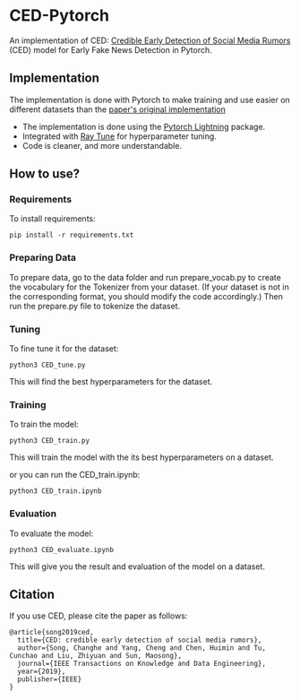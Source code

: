 # CED-Pytorch
An implementation of CED: [Credible Early Detection of Social Media Rumors](https://ieeexplore.ieee.org/document/8939421) (CED) model for Early Fake News Detection in Pytorch.

## Implementation
The implementation is done with Pytorch to make training and use easier on different datasets than the [paper's original implementation](https://github.com/thunlp/CED)
- The implementation is done using the [Pytorch Lightning](https://www.pytorchlightning.ai/) package. 
- Integrated with [Ray Tune](https://docs.ray.io/en/latest/tune/index.html) for hyperparameter tuning.
- Code is cleaner, and more understandable. 

## How to use?

### Requirements

To install requirements:

```setup
pip install -r requirements.txt
```

### Preparing Data

To prepare data, go to the data folder and run prepare_vocab.py to create the vocabulary for the Tokenizer from your dataset. (If your dataset is not in the corresponding format, you should modify the code accordingly.) Then run the prepare.py file to tokenize the dataset.

### Tuning

To fine tune it for the dataset:

```tune
python3 CED_tune.py
```

This will find the best hyperparameters for the dataset.

### Training

To train the model:

```train
python3 CED_train.py
```

This will train the model with the its best hyperparameters on a dataset.

or you can run the CED_train.ipynb:

```train_notebook
python3 CED_train.ipynb
```


### Evaluation

To evaluate the model:

```evaluate
python3 CED_evaluate.ipynb
```

This will give you the result and evaluation of the model on a dataset.


## Citation

If you use CED, please cite the paper as follows:

```
@article{song2019ced,
  title={CED: credible early detection of social media rumors},
  author={Song, Changhe and Yang, Cheng and Chen, Huimin and Tu, Cunchao and Liu, Zhiyuan and Sun, Maosong},
  journal={IEEE Transactions on Knowledge and Data Engineering},
  year={2019},
  publisher={IEEE}
}
```
